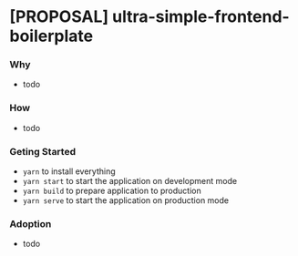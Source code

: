# [PROPOSAL] ultra-simple-frontend-boilerplate

### Why

- todo

### How

- todo

### Geting Started

- `yarn` to install everything
- `yarn start` to start the application on development mode
- `yarn build` to prepare application to production
- `yarn serve` to start the application on production mode

### Adoption

- todo
